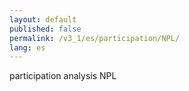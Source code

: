 ```yaml
---
layout: default
published: false
permalink: /v3_1/es/participation/NPL/
lang: es
---
```


participation analysis NPL
